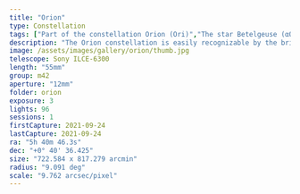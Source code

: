 ```yaml
---
title: "Orion"
type: Constellation
tags: ["Part of the constellation Orion (Ori)","The star Betelgeuse (αOri)","Betelgeuse","The star Bellatrix (γOri)","Bellatrix","The star Alnilam (εOri)","The star Alnitak (ζOri)","The star Mintaka (δOri)","The star ιOri","NGC1976","M42","IC434","NGC2024","NGC1982","M43","The star σOri","The star ηOri","The star 32Ori","NGC2112","Great Orion Nebula","Orion Nebula","Mairan's Nebula","Flame Nebula","Orion B"]
description: "The Orion constellation is easily recognizable by the bright red Betelgeuse 'shoulder', three stars to form the 'belt' and a sword tipped with a nebula visible to the naked eye."
image: /assets/images/gallery/orion/thumb.jpg
telescope: Sony ILCE-6300
length: "55mm"
group: m42
aperture: "12mm"
folder: orion
exposure: 3
lights: 96 
sessions: 1
firstCapture: 2021-09-24 
lastCapture: 2021-09-24
ra: "5h 40m 46.3s"
dec: "+0° 40' 36.425"
size: "722.584 x 817.279 arcmin"
radius: "9.091 deg"
scale: "9.762 arcsec/pixel"
---
```

